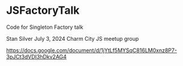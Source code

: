 # JSFactoryTalk
Code for Singleton Factory talk

Stan Silver
July 3, 2024
Charm City JS meetup group

https://docs.google.com/document/d/1jYtLf5MYSqC816LM0xnz8P7-3pJCt3dVDI3hDkv2AG4

